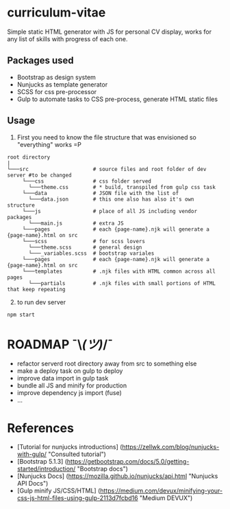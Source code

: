 # curriculum-vitae
Simple static HTML generator with JS for personal CV display, works for any list of skills with progress of each one.

## Packages used
  * Bootstrap as design system
  * Nunjucks as template generator
  * SCSS for css pre-processor
  * Gulp to automate tasks to CSS pre-process, generate HTML static files

## Usage

1. First you need to know the file structure that was envisioned so "everything" works =P
```
root directory
|
└───src                     # source files and root folder of dev server #to be changed
     └───css                # css folder served
       └───theme.css        # * build, transpiled from gulp css task 
     └───data               # JSON file with the list of
       └───data.json        # this one also has also it's own structure
     └───js                 # place of all JS including vendor packages
       └───main.js          # extra JS
     └───pages              # each {page-name}.njk will generate a {page-name}.html on src
     └───scss               # for scss lovers
       └───theme.scss       # general design
       └───_variables.scss  # bootstrap variales
     └───pages              # each {page-name}.njk will generate a {page-name}.html on src
     └───templates          # .njk files with HTML common across all pages
       └───partials         # .njk files with small portions of HTML that keep repeating
```

2. to run dev server
```Bash
npm start
```

# ROADMAP ¯\\_(ツ)_/¯

* refactor serverd root directory away from src to something else
* make a deploy task on gulp to deploy
* improve data import in gulp task
* bundle all JS and minify for production
* improve dependency js import (fuse)
* ...

# References

  * [Tutorial for nunjucks introductions] (https://zellwk.com/blog/nunjucks-with-gulp/ "Consulted tutorial")
  * [Bootstrap 5.1.3] (https://getbootstrap.com/docs/5.0/getting-started/introduction/ "Bootstrap docs")
  * [Nunjucks Docs] (https://mozilla.github.io/nunjucks/api.html "Nunjucks API Docs")
  * [Gulp minify JS/CSS/HTML] (https://medium.com/devux/minifying-your-css-js-html-files-using-gulp-2113d7fcbd16 "Medium DEVUX")
